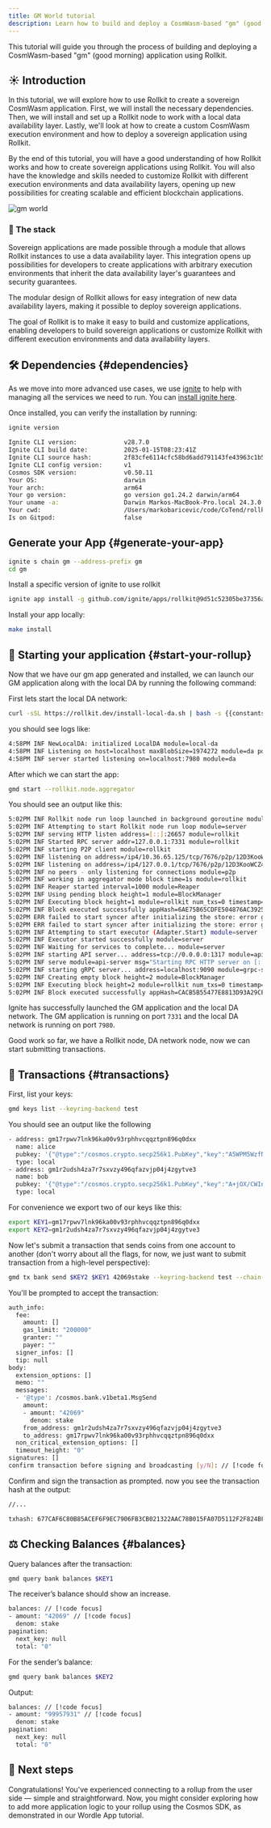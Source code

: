 ```yaml
---
title: GM World tutorial
description: Learn how to build and deploy a CosmWasm-based "gm" (good morning) application using Rollkit.
---
```


This tutorial will guide you through the process of building and deploying a CosmWasm-based "gm" (good morning) application using Rollkit.

## ☀️ Introduction

In this tutorial, we will explore how to use Rollkit to create a sovereign CosmWasm application. First, we will install the necessary dependencies. Then, we will install and set up a Rollkit node to work with a local data availability layer. Lastly, we'll look at how to create a custom CosmWasm execution environment and how to deploy a sovereign application using Rollkit.

By the end of this tutorial, you will have a good understanding of how Rollkit works and how to create sovereign applications using Rollkit. You will also have the knowledge and skills needed to customize Rollkit with different execution environments and data availability layers, opening up new possibilities for creating scalable and efficient blockchain applications.

![gm world](/img/gm-world-frontend-wallet-connected.png)

### 📖 The stack

Sovereign applications are made possible through a module that allows Rollkit instances to use a data availability layer. This integration opens up possibilities for developers to create applications with arbitrary execution environments that inherit the data availability layer's guarantees and security guarantees.

The modular design of Rollkit allows for easy integration of new data availability layers, making it possible to deploy sovereign applications.

The goal of Rollkit is to make it easy to build and customize applications, enabling developers to build sovereign applications or customize Rollkit with different execution environments and data availability layers.

## 🛠️ Dependencies {#dependencies}

As we move into more advanced use cases, we use [ignite](https://docs.ignite.com/welcome) to help with managing all the services we need to run. You can [install ignite here](https://docs.ignite.com/welcome/install).

Once installed, you can verify the installation by running:

```bash
ignite version
```

```bash
Ignite CLI version:             v28.7.0
Ignite CLI build date:          2025-01-15T08:23:41Z
Ignite CLI source hash:         2f83cfe6114cfc58bd6add791143fe43963c1b5c
Ignite CLI config version:      v1
Cosmos SDK version:             v0.50.11
Your OS:                        darwin
Your arch:                      arm64
Your go version:                go version go1.24.2 darwin/arm64
Your uname -a:                  Darwin Markos-MacBook-Pro.local 24.3.0 Darwin Kernel Version 24.3.0: Thu Jan  2 20:24:16 PST 2025; root:xnu-11215.81.4~3/RELEASE_ARM64_T6000 arm64
Your cwd:                       /Users/markobaricevic/code/CoTend/rollkit1/docs
Is on Gitpod:                   false
```

## Generate your App {#generate-your-app}

```bash
ignite s chain gm --address-prefix gm
cd gm
```

Install a specific version of ignite to use rollkit

```bash
ignite app install -g github.com/ignite/apps/rollkit@9d51c52305be37356a1ecadab8733b77842e1c37
```

Install your app locally:

```bash
make install
```

## 🚀 Starting your application {#start-your-rollup}

Now that we have our gm app generated and installed, we can launch our GM application along with the local DA by running the following command:

First lets start the local DA network:

```bash
curl -sSL https://rollkit.dev/install-local-da.sh | bash -s {{constants.localDALatestTag}}
```

you should see logs like:

```bash
4:58PM INF NewLocalDA: initialized LocalDA module=local-da
4:58PM INF Listening on host=localhost maxBlobSize=1974272 module=da port=7980
4:58PM INF server started listening on=localhost:7980 module=da
```

After which we can start the app:

```bash
gmd start --rollkit.node.aggregator
```

You should see an output like this:

```bash
5:02PM INF Rollkit node run loop launched in background goroutine module=server
5:02PM INF Attempting to start Rollkit node run loop module=server
5:02PM INF serving HTTP listen address=[::]:26657 module=rollkit
5:02PM INF Started RPC server addr=127.0.0.1:7331 module=rollkit
5:02PM INF starting P2P client module=rollkit
5:02PM INF listening on address=/ip4/10.36.65.125/tcp/7676/p2p/12D3KooWCZ4oCNDkxisUWD9CbB5yEmSmjaTEtLLySk3Sccy4Vb8m module=p2p
5:02PM INF listening on address=/ip4/127.0.0.1/tcp/7676/p2p/12D3KooWCZ4oCNDkxisUWD9CbB5yEmSmjaTEtLLySk3Sccy4Vb8m module=p2p
5:02PM INF no peers - only listening for connections module=p2p
5:02PM INF working in aggregator mode block time=1s module=rollkit
5:02PM INF Reaper started interval=1000 module=Reaper
5:02PM INF Using pending block height=1 module=BlockManager
5:02PM INF Executing block height=1 module=rollkit num_txs=0 timestamp=2025-04-28T11:21:24-04:00
5:02PM INF Block executed successfully appHash=6AE75B65CDFE504876AC392554E16065C7C3699FFC99E6C4AA5FEB13B49CFB2D height=1 module=rollkit
5:02PM ERR failed to start syncer after initializing the store: error getting latest head during Start: header: not found module=rollkit
5:02PM ERR failed to start syncer after initializing the store: error getting latest head during Start: header: not found module=rollkit
5:02PM INF Attempting to start executor (Adapter.Start) module=server
5:02PM INF Executor started successfully module=server
5:02PM INF Waiting for services to complete... module=server
5:02PM INF starting API server... address=tcp://0.0.0.0:1317 module=api-server
5:02PM INF serve module=api-server msg="Starting RPC HTTP server on [::]:1317"
5:02PM INF starting gRPC server... address=localhost:9090 module=grpc-server
5:02PM INF Creating empty block height=2 module=BlockManager
5:02PM INF Executing block height=2 module=rollkit num_txs=0 timestamp=2025-05-13T17:02:14-04:00
5:02PM INF Block executed successfully appHash=CACB5B55477E8813D93A29CF25BA5DB8AD4A51992D96A72CF9A4E83D47F4FAAA height=2 module=rollkit
```

Ignite has successfully launched the GM application and the local DA network. The GM application is running on port `7331` and the local DA network is running on port `7980`.

Good work so far, we have a Rollkit node, DA network node, now we can start submitting transactions.

## 💸 Transactions {#transactions}

First, list your keys:

```bash
gmd keys list --keyring-backend test
```

You should see an output like the following

```bash
- address: gm17rpwv7lnk96ka00v93rphhvcqqztpn896q0dxx
  name: alice
  pubkey: '{"@type":"/cosmos.crypto.secp256k1.PubKey","key":"A5WPM5WzfNIPrGyha/TlHt0okdlzS1O4Gb1d1kU+xuG+"}'
  type: local
- address: gm1r2udsh4za7r7sxvzy496qfazvjp04j4zgytve3
  name: bob
  pubkey: '{"@type":"/cosmos.crypto.secp256k1.PubKey","key":"A+jOX/CWInFer2IkqgXGo0da9j7Ubq+e1LJWzTMDjwdt"}'
  type: local
```

For convenience we export two of our keys like this:

```bash
export KEY1=gm17rpwv7lnk96ka00v93rphhvcqqztpn896q0dxx
export KEY2=gm1r2udsh4za7r7sxvzy496qfazvjp04j4zgytve3
```

Now let's submit a transaction that sends coins from one account to another (don't worry about all the flags, for now, we just want to submit transaction from a high-level perspective):

```bash
gmd tx bank send $KEY2 $KEY1 42069stake --keyring-backend test --chain-id gm --fees 5000stake
```

You'll be prompted to accept the transaction:

```bash
auth_info:
  fee:
    amount: []
    gas_limit: "200000"
    granter: ""
    payer: ""
  signer_infos: []
  tip: null
body:
  extension_options: []
  memo: ""
  messages:
  - '@type': /cosmos.bank.v1beta1.MsgSend
    amount:
    - amount: "42069"
      denom: stake
    from_address: gm1r2udsh4za7r7sxvzy496qfazvjp04j4zgytve3
    to_address: gm17rpwv7lnk96ka00v93rphhvcqqztpn896q0dxx
  non_critical_extension_options: []
  timeout_height: "0"
signatures: []
confirm transaction before signing and broadcasting [y/N]: // [!code focus]
```

Confirm and sign the transaction as prompted. now you see the transaction hash at the output:

```bash
//...

txhash: 677CAF6C80B85ACEF6F9EC7906FB3CB021322AAC78B015FA07D5112F2F824BFF
```

## ⚖️ Checking Balances {#balances}

Query balances after the transaction:

```bash
gmd query bank balances $KEY1
```

The receiver’s balance should show an increase.

```bash
balances: // [!code focus]
- amount: "42069" // [!code focus]
  denom: stake
pagination:
  next_key: null
  total: "0"
```

For the sender’s balance:

```bash
gmd query bank balances $KEY2
```

Output:

```bash
balances: // [!code focus]
- amount: "99957931" // [!code focus]
  denom: stake
pagination:
  next_key: null
  total: "0"
```

<!-- ## 📦 GM world UI app

Now that you have an idea of how to interact with the rollup with the rollkit CLI, let's look at the user interface (UI) application aspect of connecting a wallet to a rollup.

Connecting your wallet to your rollup is as straightforward as connecting to any other blockchain. It assumes you have the [Keplr](https://www.keplr.app/) wallet extension installed in your browser.

## 🔗 Connecting your wallet

Kurtosis spun up a UI app alongside your rollup already, so to connect your Keplr wallet to the application, simply open your browser and go to [http://localhost:3000](https://localhost:3000).

Click the "Connect Wallet" button on the page, and approve the connection request in the Keplr prompt.

Once authorized, your wallet address will be displayed, confirming that your wallet is successfully connected.

![gm-world-frontend-connected](/img/gm-world-frontend-wallet-connected.png)

:::tip
If you run into any issues, make sure your Keplr wallet is updated and set to connect to your local environment.
::: -->

## 🎉 Next steps

Congratulations! You've experienced connecting to a rollup from the user side — simple and straightforward. Now, you might consider exploring how to add more application logic to your rollup using the Cosmos SDK, as demonstrated in our Wordle App tutorial.
